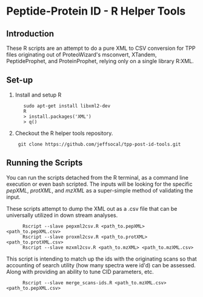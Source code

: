# Peptide-Protein ID - R Helper Tools

## Introduction
These R scripts are an attempt to do a pure XML to CSV conversion for TPP files originating out of ProteoWizard's msconvert, XTandem, PeptideProphet, and ProteinProphet, relying only on a single library R:XML. 

## Set-up

1. Install and setup R

          sudo apt-get install libxml2-dev  
          R
          > install.packages('XML')
          > q()

2. Checkout the R helper tools repository.

        git clone https://github.com/jeffsocal/tpp-post-id-tools.git
        
## Running the Scripts
You can run the scripts detached from the R terminal, as a command line execution or even bash scripted. The inputs will be looking for the specific _pepXML_, _protXML_, and _mzXML_ as a super-simple method of validating the input.

These scripts attempt to dump the XML out as a .csv file that can be universally utilized in down stream analyses. 

          Rscript --slave pepxml2csv.R <path_to.pepXML> <path_to.pepXML.csv>
          Rscript --slave proxml2csv.R <path_to.protXML> <path_to.protXML.csv>
          Rscript --slave mzxml2csv.R <path_to.mzXML> <path_to.mzXML.csv>
          
This script is intending to match up the ids with the originating scans so that accounting of search utility (how many spectra were id'd) can be assessed. Along with providing an ability to tune CID parameters, etc. 

          Rscript --slave merge_scans-ids.R <path_to.mzXML.csv> <path_to.pepXML.csv>
